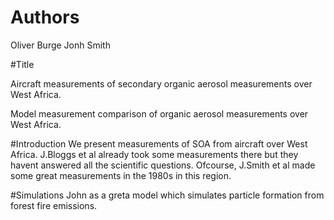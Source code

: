 # Authors
Oliver Burge
Jonh Smith

#Title

Aircraft measurements of secondary organic aerosol measurements over West Africa.

Model measurement comparison of organic aerosol measurements over West Africa.


#Introduction 
We present measurements of SOA from aircraft over West Africa.
J.Bloggs et al already took some measurements there but they havent answered all the scientific questions.
Ofcourse, J.Smith et al made some great measurements in the 1980s in this region. 

#Simulations
John as a greta model which simulates particle formation from forest fire emissions.
